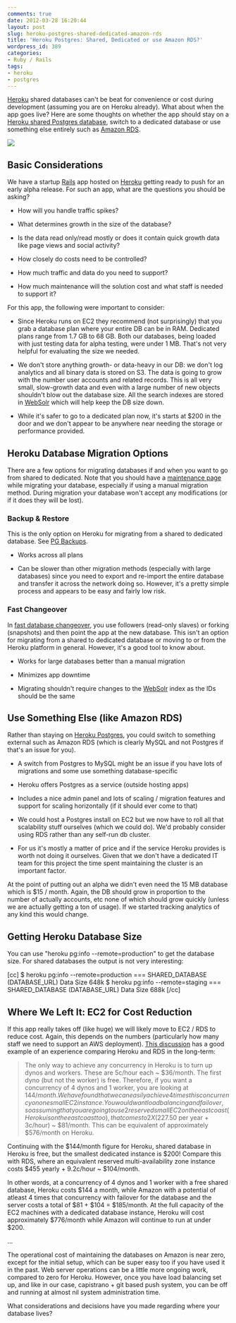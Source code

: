 ```yaml
---
comments: true
date: 2012-03-28 16:20:44
layout: post
slug: heroku-postgres-shared-dedicated-amazon-rds
title: 'Heroku Postgres: Shared, Dedicated or use Amazon RDS?'
wordpress_id: 389
categories:
- Ruby / Rails
tags:
- heroku
- postgres
---
```


[Heroku](http://mrdanadams.com/tag/heroku/) shared databases can't be beat for convenience or cost during development (assuming you are on Heroku already). What about when the app goes live? Here are some thoughts on whether the app should stay on a [Heroku shared Postgres database](https://postgres.heroku.com/), switch to a dedicated database or use something else entirely such as [Amazon RDS](http://aws.amazon.com/rds/).


<!-- more -->
![](http://mrdanadams.com/wp-content/uploads/2012/03/heroku_rds_postgres.png)



## Basic Considerations


We have a startup [Rails](http://mrdanadams.com/category/ruby-rails/) app hosted on [Heroku](http://mrdanadams.com/tag/heroku/) getting ready to push for an early alpha release. For such an app, what are the questions you should be asking?



	
  * How will you handle traffic spikes?

	
  * What determines growth in the size of the database?

	
  * Is the data read only/read mostly or does it contain quick growth data like page views and social activity?

	
  * How closely do costs need to be controlled?

	
  * How much traffic and data do you need to support?

	
  * How much maintenance will the solution cost and what staff is needed to support it?


For this app, the following were important to consider:

	
  * Since Heroku runs on EC2 they recommend (not surprisingly) that you grab a database plan where your entire DB can be in RAM. Dedicated plans range from 1.7 GB to 68 GB. Both our databases, being loaded with just testing data for alpha testing, were under 1 MB. That's not very helpful for evaluating the size we needed.

	
  * We don't store anything growth- or data-heavy in our DB: we don't log analytics and all binary data is stored on S3. The data is going to grow with the number user accounts and related records. This is all very small, slow-growth data and even with a large number of new objects shouldn't blow out the database size. All the search indexes are stored in [WebSolr](http://websolr.com) which will help keep the DB size down.

	
  * While it's safer to go to a dedicated plan now, it's starts at $200 in the door and we don't appear to be anywhere near needing the storage or performance provided.




## Heroku Database Migration Options


There are a few options for migrating databases if and when you want to go from shared to dedicated. Note that you should have a [maintenance page](http://onehub.com/blog/posts/rails-maintenance-pages-done-right/) while migrating your database, especially if using a manual migration method. During migration your database won't accept any modifications (or if it does they will be lost).


### Backup & Restore


This is the only option on Heroku for migrating from a shared to dedicated database. See [PG Backups](https://devcenter.heroku.com/articles/pgbackups).



	
  * Works across all plans

	
  * Can be slower than other migration methods (especially with large databases) since you need to export and re-import the entire database and transfer it across the network doing so. However, it's a pretty simple process and appears to be easy and fairly low risk.




### Fast Changeover


In [fast database changeover](https://devcenter.heroku.com/articles/fast-database-changeovers), you use followers (read-only slaves) or forking (snapshots) and then point the app at the new database. This isn't an option for migrating from a shared to dedicated database or moving to or from the Heroku platform in general. However, it's a good tool to know about.



	
  * Works for large databases better than a manual migration

	
  * Minimizes app downtime

	
  * Migrating shouldn't require changes to the [WebSolr](http://websolr.com/) index as the IDs should be the same




## Use Something Else (like Amazon RDS)


Rather than staying on [Heroku Postgres](https://postgres.heroku.com/), you could switch to something external such as Amazon RDS (which is clearly MySQL and not Postgres if that's an issue for you).



	
  * A switch from Postgres to MySQL might be an issue if you have lots of migrations and some use something database-specific

	
  * Heroku offers Postgres as a service (outside hosting apps)

	
  * Includes a nice admin panel and lots of scaling / migration features and support for scaling horizontally (if it should ever come to that)

	
  * We could host a Postgres install on EC2 but we now have to roll all that scalability stuff ourselves (which we could do). We'd probably consider using RDS rather than any self-run db cluster.

	
  * For us it's mostly a matter of price and if the service Heroku provides is worth not doing it ourselves. Given that we don't have a dedicated IT team for this project the time spent maintaining the cluster is an important factor.


At the point of putting out an alpha we didn't even need the 15 MB database which is $15 / month. Again, the DB should grow in proportion to the number of actually accounts, etc none of which should grow quickly (unless we are actually getting a ton of usage). If we started tracking analytics of any kind this would change.


## Getting Heroku Database Size


You can use "heroku pg:info --remote=production" to get the database size. For shared databases the output is not very interesting:

[cc]
$ heroku pg:info --remote=production
=== SHARED_DATABASE (DATABASE_URL)
Data Size 648k
$ heroku pg:info --remote=staging
=== SHARED_DATABASE (DATABASE_URL)
Data Size 688k
[/cc]


## Where We Left It: EC2 for Cost Reduction


If this app really takes off (like huge) we will likely move to EC2 / RDS to reduce cost. Again, this depends on the numbers (particularly how many staff we need to support an AWS deployment). [This discussion](http://www.quora.com/How-easy-is-it-to-get-off-Heroku-once-you-grow-out-of-it) has a good example of an experience comparing Heroku and RDS in the long-term:


> The only way to achieve any concurrency in Heroku is to turn up dynos and workers. These are 5c/hour each ~ $36/month. The first dyno (but not the worker) is free. Therefore, if you want a concurrency of 4 dynos and 1 worker, you are looking at $144/month. We have found that we can easily achieve 4 times this concurrency on one small EC2 instance. You would want load balancing and failover, so assuming that you are going to use 2 reserved small EC2 on the east coast (Heroku is on the east coast too), that comes to 2 X ($227.50 per year + 3c/hour) ~ $81/month. This can be equivalent of approximately $576/month on Heroku.

Continuing with the $144/month figure for Heroku, shared database in Heroku is free, but the smallest dedicated instance is $200! Compare this with RDS, where an equivalent reserved multi-availability zone instance costs $455 yearly + 9.2c/hour ~ $104/month.

In other words, at a concurrency of 4 dynos and 1 worker with a free shared database, Heroku costs $144 a month, while Amazon with a potential of atleast 4 times that concurrency with failover for the database and the server costs a total of $81 + $104 = $185/month. At the full capacity of the EC2 machines with a dedicated database instance, Heroku will cost approximately $776/month while Amazon will continue to run at under $200.

...

The operational cost of maintaining the databases on Amazon is near zero, except for the initial setup, which can be super easy too if you have used it in the past. Web server operations can be a little more ongoing work, compared to zero for Heroku. However, once you have load balancing set up, and like in our case, capistrano + git based push system, you can be off and running at almost nil system administration time.


What considerations and decisions have you made regarding where your database lives?
